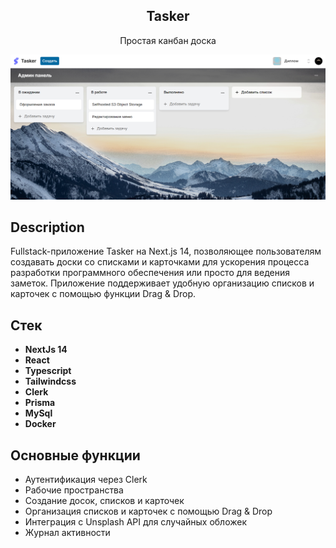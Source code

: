 <div align="center">

  <h2 align="center">Tasker</h2>

  <p align="center">
     Простая канбан доска
    <br />
  </p>
  <a>
    <img src="screens/board.PNG" alt="main">
  </a>
</div>

## Description

Fullstack-приложение Tasker на Next.js 14, позволяющее пользователям создавать доски со списками и карточками для ускорения процесса разработки программного обеспечения или просто для ведения заметок. Приложение поддерживает удобную организацию списков и карточек с помощью функции Drag & Drop.

## Стек

- **NextJs 14**
- **React**
- **Typescript**
- **Tailwindcss**
- **Clerk**
- **Prisma**
- **MySql**
- **Docker**

## Основные функции

- Аутентификация через Clerk
- Рабочие пространства
- Создание досок, списков и карточек
- Организация списков и карточек с помощью Drag & Drop
- Интеграция с Unsplash API для случайных обложек
- Журнал активности
